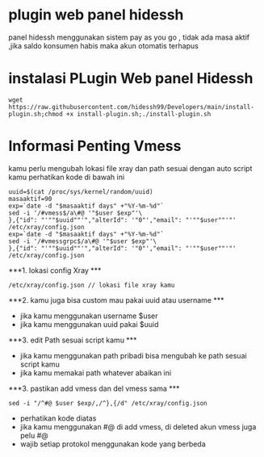 # plugin web panel hidessh
panel hidessh menggunakan sistem pay as you go , tidak ada masa aktif ,jika saldo konsumen habis maka akun otomatis terhapus

# instalasi PLugin Web panel Hidessh
```
wget https://raw.githubusercontent.com/hidessh99/Developers/main/install-plugin.sh;chmod +x install-plugin.sh;./install-plugin.sh
```

# Informasi Penting Vmess

kamu perlu mengubah lokasi file xray dan path sesuai dengan auto script kamu 
perhatikan kode di bawah ini
```
uuid=$(cat /proc/sys/kernel/random/uuid) 
masaaktif=90
exp=`date -d "$masaaktif days" +"%Y-%m-%d"`
sed -i '/#vmess$/a\#@ '"$user $exp"'\
},{"id": "'""$uuid""'","alterId": '"0"',"email": "'""$user""'"' /etc/xray/config.json
exp=`date -d "$masaaktif days" +"%Y-%m-%d"`
sed -i '/#vmessgrpc$/a\#@ '"$user $exp"'\
},{"id": "'""$uuid""'","alterId": '"0"',"email": "'""$user""'"' /etc/xray/config.json
```

***1. lokasi config Xray ***
```
/etc/xray/config.json // lokasi file xray kamu
```

***2. kamu juga bisa custom mau pakai uuid atau username ***
- jika kamu menggunakan username $user
- jika kamu menggunakan uuid pakai $uuid

***3. edit Path sesuai script kamu ***
- jika kamu menggunakan path pribadi bisa mengubah ke path sesuai script kamu
- jika kamu memakai path whatever abaikan ini

***3. pastikan add vmess dan del vmess sama ***
```
sed -i "/^#@ $user $exp/,/^},{/d" /etc/xray/config.json
```
- perhatikan kode diatas
- jika kamu menggunakan #@ di add vmess, di deleted akun vmess juga pelu #@
- wajib setiap protokol menggunakan kode yang berbeda
